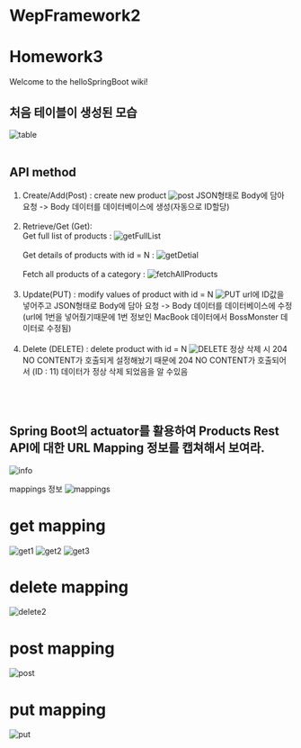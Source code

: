 # WepFramework2
# Homework3
Welcome to the helloSpringBoot wiki!

## 처음 테이블이 생성된 모습
![table](https://user-images.githubusercontent.com/52271770/85229112-ee697d80-b422-11ea-958c-2a05c3f2a8de.png)
<br><br>
## API method
1. Create/Add(Post) : create new product
![post](https://user-images.githubusercontent.com/52271770/85229139-1fe24900-b423-11ea-89c5-f813215f685e.png)
JSON형태로 Body에 담아 요청 -> Body 데이터를 데이터베이스에 생성(자동으로 ID할당)
<br><br>
2. Retrieve/Get (Get): <br>
   Get full list of products :
![getFullList](https://user-images.githubusercontent.com/52271770/85229166-56b85f00-b423-11ea-9217-50ff439ac572.png)
<br><br>
   Get details of products with id = N :
![getDetial](https://user-images.githubusercontent.com/52271770/85229177-63d54e00-b423-11ea-8a40-c0be10f9e626.png)
<br><br>
   Fetch all products of a category :
![fetchAllProducts](https://user-images.githubusercontent.com/52271770/85229202-73549700-b423-11ea-92bf-3deb37c9f517.png)
<br><br>
3. Update(PUT) : modify values of product with id = N 
![PUT](https://user-images.githubusercontent.com/52271770/85229228-823b4980-b423-11ea-95af-263b03731547.png)
url에 ID값을 넣어주고 JSON형태로 Body에 담아 요청 -> Body 데이터를 데이터베이스에 수정(url에 1번을 넣어줬기때문에 1번 정보인 MacBook 데이터에서 BossMonster 데이터로 수정됨)
<br><br>
4. Delete (DELETE) : delete product with id = N
![DELETE](https://user-images.githubusercontent.com/52271770/85229238-8ff0cf00-b423-11ea-931d-aeed267245bf.png)
정상 삭제 시 204 NO CONTENT가 호출되게 설정해놨기 때문에 204 NO CONTENT가 호출되어서 (ID : 11) 데이터가 정상 삭제 되었음을 알 수있음
<br><br>
<br><br>
## Spring Boot의 actuator를 활용하여 Products Rest API에 대한 URL Mapping 정보를 캡쳐해서 보여라.
![info](https://user-images.githubusercontent.com/52271770/85276244-7485d280-b4bc-11ea-851a-608d0450e392.png)

mappings 정보
![mappings](https://user-images.githubusercontent.com/52271770/85591613-64b6eb80-b680-11ea-8c77-aba9e10b1c8f.png)
# get mapping
![get1](https://user-images.githubusercontent.com/52271770/85590695-954a5580-b67f-11ea-9822-1c030d06883f.png)
![get2](https://user-images.githubusercontent.com/52271770/85590671-911e3800-b67f-11ea-83cf-318b4941e01e.png)
![get3](https://user-images.githubusercontent.com/52271770/85590666-8fed0b00-b67f-11ea-8e0e-ad968d77ac0b.png)

# delete mapping
![delete2](https://user-images.githubusercontent.com/52271770/85591328-2faa9900-b680-11ea-8255-766e5f27ac8c.png)
# post mapping
![post](https://user-images.githubusercontent.com/52271770/85590812-ae530680-b67f-11ea-98ab-1abc97227fe4.png)
# put mapping
![put](https://user-images.githubusercontent.com/52271770/85590582-7cda3b00-b67f-11ea-9441-5e391f52b0c8.png)
